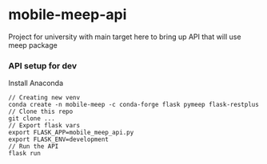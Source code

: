 # mobile-meep-api
 Project for university with main target here to bring up API that will use meep package

### API setup for dev

 Install Anaconda
 ```
 // Creating new venv
 conda create -n mobile-meep -c conda-forge flask pymeep flask-restplus
 // Clone this repo
 git clone ...
 // Export flask vars
 export FLASK_APP=mobile_meep_api.py
 export FLASK_ENV=development
 // Run the API
 flask run
```
